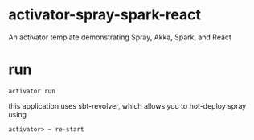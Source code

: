 # activator-spray-spark-react
An activator template demonstrating Spray, Akka, Spark, and React

# run
```
activator run
```

this application uses sbt-revolver, which allows you to hot-deploy spray using

```
activator> ~ re-start
```
